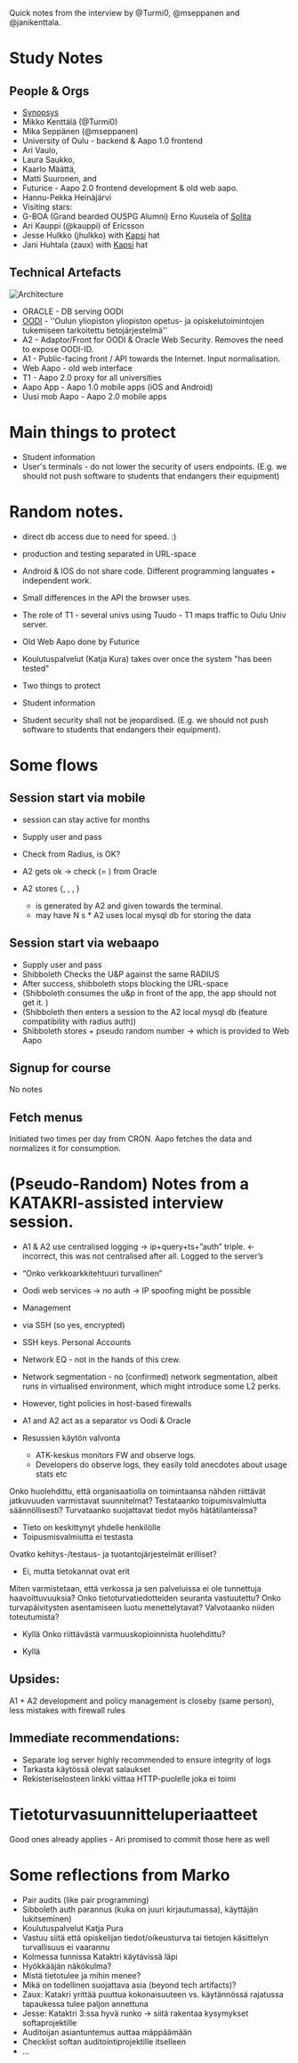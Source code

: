 Quick notes from the interview by @Turmi0, @mseppanen and @janikenttala.

# Study Notes

## People & Orgs

* [Synopsys](http://www.codenomicon.com/)
 * Mikko Kenttälä (@Turmi0)
 * Mika Seppänen (@mseppanen)
* University of Oulu - backend & Aapo 1.0 frontend
 * Ari Vaulo,
 * Laura Saukko,
 * Kaarlo Määttä,
 * Matti Suuronen, and
* Futurice - Aapo 2.0 frontend development & old web aapo.
 * Hannu-Pekka Heinäjärvi
* Visiting stars:
 * G-BOA (Grand bearded OUSPG Alumni) Erno Kuusela of [Solita](http://www.solita.fi)
 * Ari Kauppi (@kauppi) of Ericsson
 * Jesse Hulkko (jhulkko) with [Kapsi](https://www.kapsi.fi) hat
 * Jani Huhtala (zaux) with [Kapsi](https://www.kapsi.fi) hat

## Technical Artefacts

![Architecture](aapo-architecture-kataktri.jpg)

 * ORACLE - DB serving OODI
 * [OODI](http://www.oulu.fi/oodi/)  - ''Oulun yliopiston yliopiston opetus- ja opiskelutoimintojen tukemiseen tarkoitettu tietojärjestelmä''
 * A2 - Adaptor/Front for OODI & Oracle Web Security. Removes the need to expose OODI-ID.
 * A1 - Public-facing front / API towards the Internet. Input normalisation.
 * Web Aapo - old web interface
 * T1 - Aapo 2.0 proxy for all universities
 * Aapo App - Aapo 1.0 mobile apps (iOS and Android)
 * Uusi mob Aapo - Aapo 2.0 mobile apps

# Main things to protect

 * Student information
 * User's terminals - do not lower the security of users endpoints. (E.g. we should not push software to students that endangers their equipment)

# Random notes.

* direct db access due to need for speed. :)  
* production and testing separated in URL-space

 * Android & IOS do not share code. Different programming languates + independent work.

 * Small differences in the API the browser uses.

 * The role of T1 - several univs using Tuudo - T1 maps traffic to Oulu Univ server.

 * Old Web Aapo done by Futurice

 * Koulutuspalvelut (Katja Kura) takes over once the system "has been tested"


 * Two things to protect
  * Student information
  * Student security shall not be jeopardised. (E.g. we should not push software to students that endangers their equipment).

# Some flows

## Session start via mobile

  * session can stay active for months

   * Supply user and pass
   * Check from Radius, is OK?
   * A2 gets ok -> check <person id> (= <oodi-id>) from Oracle
   * A2 stores {<oodi-id>, <student id>, <device id>, <transaction id>}
     * <student id> is generated by A2 and given towards the terminal.
     * <oodi-id> may have N <student id>s
    *  A2 uses local mysql db for storing the data

## Session start via webaapo
 * Supply user and pass
 * Shibboleth Checks the U&P against the same RADIUS
 * After success, shibboleth stops blocking the URL-space
 * (Shibboleth consumes the u&p in front of the app, the app should not get it. )
 * (Shibboleth then enters a session to the A2 local mysql db (feature compatibility with radius auth))
 * Shibboleth stores <eppn> + pseudo random number -> which is provided to Web Aapo

## Signup for course

No notes

## Fetch menus

Initiated two times per day from CRON. Aapo fetches the data and normalizes it for consumption.

# (Pseudo-Random) Notes from a KATAKRI-assisted interview session.

 * A1 & A2 use centralised logging -> ip+query+ts+”auth” triple. <- incorrect, this was not centralised after all. Logged to the server’s
 * “Onko verkkoarkkitehtuuri turvallinen”
  * Oodi web services -> no auth -> IP spoofing might be possible
 * Management
  * via SSH (so yes, encrypted)
  * SSH keys. Personal Accounts

 * Network EQ -  not in the hands of this crew.
 * Network segmentation - no (confirmed) network segmentation, albeit runs in virtualised environment, which might introduce some L2 perks.
 * However, tight policies in host-based firewalls
 * A1 and A2 act as a separator vs Oodi & Oracle

 * Resussien käytön valvonta
    *  ATK-keskus monitors  FW and observe logs.
    * Developers do observe logs, they  easily told anecdotes about usage stats etc

Onko huolehdittu, että organisaatiolla on toimintaansa nähden riittävät jatkuvuuden varmistavat suunnitelmat? Testataanko toipumisvalmiutta säännöllisesti? Turvataanko suojattavat tiedot myös hätätilanteissa?

 * Tieto on keskittynyt yhdelle henkilölle
 * Toipusmisvalmiutta ei testasta

Ovatko kehitys-/testaus- ja tuotantojärjestelmät erilliset?

 * Ei, mutta tietokannat ovat erit

Miten varmistetaan, että verkossa ja sen palveluissa ei ole tunnettuja haavoittuvuuksia? Onko tietoturvatiedotteiden seuranta vastuutettu? Onko turvapäivitysten asentamiseen luotu menettelytavat? Valvotaanko niiden toteutumista?

 * Kyllä
Onko riittävästä varmuuskopioinnista huolehdittu?

 * Kyllä

## Upsides:
 A1 + A2 development and policy management is closeby (same person), less mistakes with firewall rules

## Immediate recommendations:
 * Separate log server highly recommended to ensure integrity of logs
 * Tarkasta käytössä olevat salaukset
 * Rekisteriselosteen linkki viittaa HTTP-puolelle joka ei toimi

# Tietoturvasuunnitteluperiaatteet

Good ones already applies - Ari promised to commit those here as well

# Some reflections from Marko

 * Pair audits (like pair programming)
 * Sibboleth auth parannus (kuka on juuri kirjautumassa), käyttäjän lukitseminen)
 * Koulutuspalvelut Katja Pura
 * Vastuu siitä että opiskelijan tiedot/oikeusturva tai tietojen käsittelyn turvallisuus ei vaarannu
 * Kolmessa tunnissa Kataktri käytävissä läpi
  * Hyökkääjän näkökulma?
  * Mistä tietotulee ja mihin menee?
  * Mikä on todellinen suojattava asia (beyond tech artifacts)?
  * Zaux: Katakri yrittää puuttua kokonaisuuteen vs. käytännössä rajatussa tapaukessa tulee paljon annettuna
  * Jesse: Kataktri 3:ssa hyvä runko -> siitä rakentaa kysymykset softaprojektille
   * Auditoijan asiantuntemus auttaa mäppäämään
  * Checklist softan auditointiprojektille itselleen
 * ...
